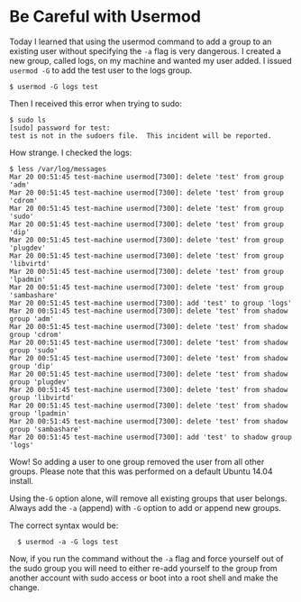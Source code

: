 # Be Careful with Usermod

Today I learned that using the usermod command to add a group to an existing
user without specifying the <code>-a</code> flag is very dangerous. I created a
new group, called logs, on my machine and wanted my user added. I issued <code>
usermod -G</code> to add the test user to the logs group.

    $ usermod -G logs test

Then I received this error when trying to sudo:

    $ sudo ls
    [sudo] password for test:
    test is not in the sudoers file.  This incident will be reported.

How strange. I checked the logs:

    $ less /var/log/messages
    Mar 20 00:51:45 test-machine usermod[7300]: delete 'test' from group 'adm'
    Mar 20 00:51:45 test-machine usermod[7300]: delete 'test' from group 'cdrom'
    Mar 20 00:51:45 test-machine usermod[7300]: delete 'test' from group 'sudo'
    Mar 20 00:51:45 test-machine usermod[7300]: delete 'test' from group 'dip'
    Mar 20 00:51:45 test-machine usermod[7300]: delete 'test' from group 'plugdev'
    Mar 20 00:51:45 test-machine usermod[7300]: delete 'test' from group 'libvirtd'
    Mar 20 00:51:45 test-machine usermod[7300]: delete 'test' from group 'lpadmin'
    Mar 20 00:51:45 test-machine usermod[7300]: delete 'test' from group 'sambashare'
    Mar 20 00:51:45 test-machine usermod[7300]: add 'test' to group 'logs'
    Mar 20 00:51:45 test-machine usermod[7300]: delete 'test' from shadow group 'adm'
    Mar 20 00:51:45 test-machine usermod[7300]: delete 'test' from shadow group 'cdrom'
    Mar 20 00:51:45 test-machine usermod[7300]: delete 'test' from shadow group 'sudo'
    Mar 20 00:51:45 test-machine usermod[7300]: delete 'test' from shadow group 'dip'
    Mar 20 00:51:45 test-machine usermod[7300]: delete 'test' from shadow group 'plugdev'
    Mar 20 00:51:45 test-machine usermod[7300]: delete 'test' from shadow group 'libvirtd'
    Mar 20 00:51:45 test-machine usermod[7300]: delete 'test' from shadow group 'lpadmin'
    Mar 20 00:51:45 test-machine usermod[7300]: delete 'test' from shadow group 'sambashare'
    Mar 20 00:51:45 test-machine usermod[7300]: add 'test' to shadow group 'logs'

Wow! So adding a user to one group removed the user from all other groups. Please note
that this was performed on a default Ubuntu 14.04 install.

Using the<code>-G</code> option alone, will remove all existing groups that user
belongs. Always add the <code>-a</code> (append) with <code>-G</code> option to
add or append new groups.

The correct syntax would be:

      $ usermod -a -G logs test

Now, if you run the command without the <code>-a</code> flag and force yourself
out of the sudo group you will need to either re-add yourself to the group from
another account with sudo access or boot into a root shell and make the change.

